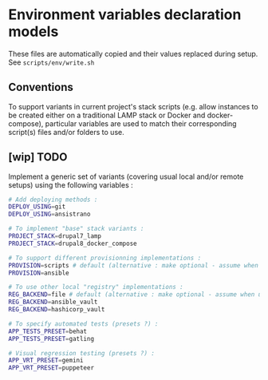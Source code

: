 # Environment variables declaration models

These files are automatically copied and their values replaced during setup. See `scripts/env/write.sh`

## Conventions

To support variants in current project's stack scripts (e.g. allow instances to be created either on a traditional LAMP stack or Docker and docker-compose), particular variables are used to match their corresponding script(s) files and/or folders to use.

## [wip] TODO

Implement a generic set of variants (covering usual local and/or remote setups) using the following variables :

```sh
# Add deploying methods :
DEPLOY_USING=git
DEPLOY_USING=ansistrano

# To implement "base" stack variants :
PROJECT_STACK=drupal7_lamp
PROJECT_STACK=drupal8_docker_compose

# To support different provisionning implementations :
PROVISION=scripts # default (alternative : make optional - assume when undefined or empty)
PROVISION=ansible

# To use other local "registry" implementations :
REG_BACKEND=file # default (alternative : make optional - assume when undefined or empty)
REG_BACKEND=ansible_vault
REG_BACKEND=hashicorp_vault

# To specify automated tests (presets ?) :
APP_TESTS_PRESET=behat
APP_TESTS_PRESET=gatling

# Visual regression testing (presets ?) :
APP_VRT_PRESET=gemini
APP_VRT_PRESET=puppeteer
```
